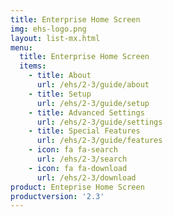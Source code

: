 ```yaml
---
title: Enterprise Home Screen
img: ehs-logo.png
layout: list-mx.html
menu:
  title: Enterprise Home Screen
  items:
    - title: About
      url: /ehs/2-3/guide/about
    - title: Setup
      url: /ehs/2-3/guide/setup
    - title: Advanced Settings
      url: /ehs/2-3/guide/settings
    - title: Special Features
      url: /ehs/2-3/guide/features
    - icon: fa fa-search
      url: /ehs/2-3/search
    - icon: fa fa-download
      url: /ehs/2-3/download
product: Enteprise Home Screen
productversion: '2.3'
---
```













